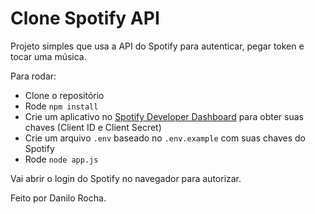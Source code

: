 # Clone Spotify API

Projeto simples que usa a API do Spotify para autenticar, pegar token e tocar uma música.

Para rodar:  
- Clone o repositório  
- Rode `npm install`  
- Crie um aplicativo no [Spotify Developer Dashboard](https://developer.spotify.com/documentation/web-api) para obter suas chaves (Client ID e Client Secret)  
- Crie um arquivo `.env` baseado no `.env.example` com suas chaves do Spotify  
- Rode `node app.js`  

Vai abrir o login do Spotify no navegador para autorizar.

Feito por Danilo Rocha.
